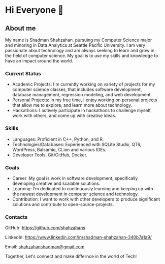 # Hi Everyone 👋
## About me 
My name is Shadman Shahzahan, pursuing my Computer Science major and minoring in Data Analytics at Seattle Pacific University. I am very passionate about technology and am always seeking to learn and grow in the field of computer science. My goal is to use my skills and knowledge to have an impact around the world.

### Current Status
* Academic Projects: I'm currently working on variety of projects for my computer science classes, that includes software development, database management, regression modeling, and web development.
* Personal Projects: In my free time, I enjoy working on personal projects that allow me to explore, and learn more about technology.
* Hackathons: I actively participate in hackathons to challenge myself, work with others, and come up with creative ideas.

### Skills
* Languages: Proficient in C++, Python, and R.
* Technologies/Databases: Experienced with SQLite Studio, QT6, WordPress, Balsamiq, CLion and various IDEs.
* Developer Tools: Git/GitHub, Docker.

### Goals
* Career: My goal is work in software development, specifically developing creative and scalable solutions.
* Learning: I'm dedicated to continuously learning and keeping up with the newest development in computer science and technology.
* Contribution: I want to work with other developers to produce significant solutions and contribute to open-source-projects.

### Contacts
GitHub: https://github.com/shahzahans

LinkedIn: https://www.linkedin.com/in/shadman-shahzahan-340b7a1a9/

Email: shahzahanshadman@gmail.com

Together, Let's connect and make differnce in the world of Tech!
